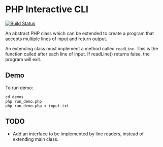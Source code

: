 PHP Interactive CLI
===================

[![Build Status](https://travis-ci.org/jjok/PHP-Interactive-CLI.png)](https://travis-ci.org/jjok/PHP-Interactive-CLI)

An abstract PHP class which can be extended to create a program that accepts multiple lines of input and return output.

An extending class must implement a method called `readLine`. This is the function called after each line of input.
If readLine() returns false, the program will exit.

Demo
----

To run demo:

	cd demos
	php run_demo.php
	php run_demo.php < input.txt

TODO
----

* Add an interface to be implemented by line readers, instead of extending main class.
